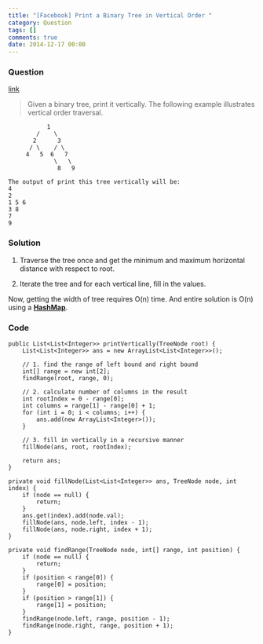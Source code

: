 ```yaml
---
title: "[Facebook] Print a Binary Tree in Vertical Order "
category: Question
tags: []
comments: true
date: 2014-12-17 00:00
---
```



### Question 

[link](http://www.geeksforgeeks.org/print-binary-tree-vertical-order/)

> Given a binary tree, print it vertically. The following example illustrates vertical order traversal.

               1
            /    \
           2      3
          / \    / \
         4   5  6   7
                 \   \
                  8   9 

    The output of print this tree vertically will be:
    4
    2
    1 5 6
    3 8
    7
    9 

### Solution

1. Traverse the tree once and get the minimum and maximum horizontal distance with respect to root. 

2. Iterate the tree and for each vertical line, fill in the values.  

Now, getting the width of tree requires O(n) time. And entire solution is O(n) using a __[HashMap](www.geeksforgeeks.org/print-binary-tree-vertical-order-set-2/)__. 

### Code

    public List<List<Integer>> printVertically(TreeNode root) {
        List<List<Integer>> ans = new ArrayList<List<Integer>>();

        // 1. find the range of left bound and right bound
        int[] range = new int[2];
        findRange(root, range, 0);

        // 2. calculate number of columns in the result
        int rootIndex = 0 - range[0];
        int columns = range[1] - range[0] + 1;
        for (int i = 0; i < columns; i++) {
            ans.add(new ArrayList<Integer>());
        }
        
        // 3. fill in vertically in a recursive manner
        fillNode(ans, root, rootIndex);

        return ans;
    }

    private void fillNode(List<List<Integer>> ans, TreeNode node, int index) {
        if (node == null) {
            return;
        }
        ans.get(index).add(node.val);
        fillNode(ans, node.left, index - 1);
        fillNode(ans, node.right, index + 1);
    }

    private void findRange(TreeNode node, int[] range, int position) {
        if (node == null) {
            return;
        }
        if (position < range[0]) {
            range[0] = position;
        }
        if (position > range[1]) {
            range[1] = position;
        }
        findRange(node.left, range, position - 1);
        findRange(node.right, range, position + 1);
    }
